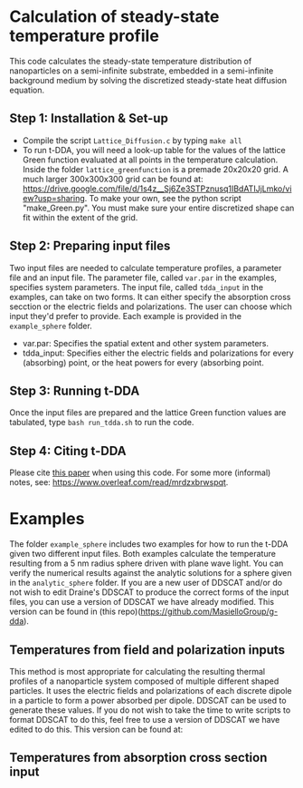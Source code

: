 # Calculation of steady-state temperature profile
This code calculates the steady-state temperature distribution of nanoparticles on a semi-infinite substrate, embedded in a semi-infinite background medium by solving the discretized steady-state heat diffusion equation.

## Step 1: Installation & Set-up
* Compile the script `Lattice_Diffusion.c` by typing `make all`
* To run t-DDA, you will need a look-up table for the values of the lattice Green function evaluated at all points in the temperature calculation. Inside the folder `lattice_greenfunction` is a premade 20x20x20 grid. A much larger 300x300x300 grid can be found at: https://drive.google.com/file/d/1s4z__Sj6Ze3STPznusq1IBdATIJjLmko/view?usp=sharing. To make your own, see the python script "make_Green.py". You must make sure your entire discretized shape can fit within the extent of the grid.

## Step 2: Preparing input files
Two input files are needed to calculate temperature profiles, a parameter file and an input file. The parameter file, called `var.par` in the examples, specifies system parameters. The input file, called `tdda_input` in the examples, can take on two forms. It can either specify the absorption cross secction or the electric fields and polarizations. The user can choose which input they'd prefer to provide. Each example is provided in the `example_sphere` folder. 
* var.par: Specifies the spatial extent and other system parameters.
* tdda_input: Specifies either the electric fields and polarizations for every (absorbing) point, or the heat powers for every (absorbing point. 

## Step 3: Running t-DDA
Once the input files are prepared and the lattice Green function values are tabulated, type `bash run_tdda.sh` to run the code. 

## Step 4: Citing t-DDA
Please cite [this paper](https://pubs.acs.org/doi/10.1021/jz500421z) when using this code. For some more (informal) notes, see: https://www.overleaf.com/read/mrdzxbrwspqt.

# Examples
The folder `example_sphere` includes two examples for how to run the t-DDA given two different input files. Both examples calculate the temperature resulting from a 5 nm radius sphere driven with plane wave light. You can verify the numerical results against the analytic solutions for a sphere given in the `analytic_sphere` folder. If you are a new user of DDSCAT and/or do not wish to edit Draine's DDSCAT to produce the correct forms of the input files, you can use a version of DDSCAT we have already modified. This version can be found in (this repo)(https://github.com/MasielloGroup/g-dda).

## Temperatures from field and polarization inputs
This method is most appropriate for calculating the resulting thermal profiles of a nanoparticle system composed of multiple different shaped particles. It uses the electric fields and polarizations of each discrete dipole in a particle to form a power absorbed per dipole. DDSCAT can be used to generate these values. If you do not wish to take the time to write scripts to format DDSCAT to do this, feel free to use a version of DDSCAT we have edited to do this. This version can be found at: 


## Temperatures from absorption cross section input